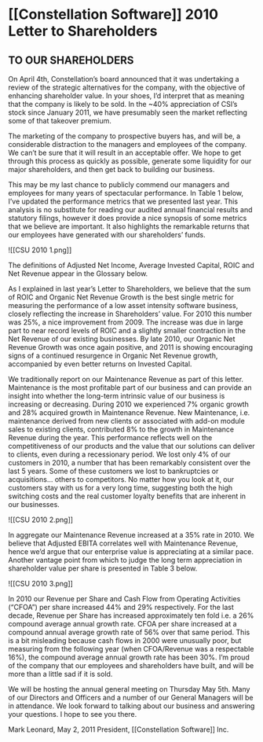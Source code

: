 # [[Constellation Software]] 2010 Letter to Shareholders

## TO OUR SHAREHOLDERS
On April 4th, Constellation’s board announced that it was undertaking a review of the strategic alternatives for the company, with the objective of enhancing shareholder value. In your shoes, I’d interpret that as meaning that the company is likely to be sold. In the ~40% appreciation of CSI’s stock since January 2011, we have presumably seen the market reflecting some of that takeover premium. 

The marketing of the company to prospective buyers has, and will be, a considerable distraction to the managers and employees of the company. We can’t be sure that it will result in an acceptable offer. We hope to get through this process as quickly as possible, generate some liquidity for our major shareholders, and then get back to building our business. 

This may be my last chance to publicly commend our managers and employees for many years of spectacular performance. In Table 1 below, I’ve updated the performance metrics that we presented last year. This analysis is no substitute for reading our audited annual financial results and statutory filings, however it does provide a nice synopsis of some metrics that we believe are important. It also highlights the remarkable returns that our employees have generated with our shareholders’ funds.

![[CSU 2010 1.png]]

The definitions of Adjusted Net Income, Average Invested Capital, ROIC and Net Revenue appear in the Glossary below. 

As I explained in last year’s Letter to Shareholders, we believe that the sum of ROIC and Organic Net Revenue Growth is the best single metric for measuring the performance of a low asset intensity software business, closely reflecting the increase in Shareholders’ value. For 2010 this number was 25%, a nice improvement from 2009. The increase was due in large part to near record levels of ROIC and a slightly smaller contraction in the Net Revenue of our existing businesses. By late 2010, our Organic Net Revenue Growth was once again positive, and 2011 is showing encouraging signs of a continued resurgence in Organic Net Revenue growth, accompanied by even better returns on Invested Capital. 

We traditionally report on our Maintenance Revenue as part of this letter. Maintenance is the most profitable part of our business and can provide an insight into whether the long-term intrinsic value of our business is increasing or decreasing. During 2010 we experienced 7% organic growth and 28% acquired growth in Maintenance Revenue. New Maintenance, i.e. maintenance derived from new clients or associated with add-on module sales to existing clients, contributed 8% to the growth in Maintenance Revenue during the year. This performance reflects well on the competitiveness of our products and the value that our solutions can deliver to clients, even during a recessionary period. We lost only 4% of our customers in 2010, a number that has been remarkably consistent over the last 5 years. Some of these customers we lost to bankruptcies or acquisitions… others to competitors. No matter how you look at it, our customers stay with us for a very long time, suggesting both the high switching costs and the real customer loyalty benefits that are inherent in our businesses.

![[CSU 2010 2.png]]

In aggregate our Maintenance Revenue increased at a 35% rate in 2010. We believe that Adjusted EBITA correlates well with Maintenance Revenue, hence we’d argue that our enterprise value is appreciating at a similar pace. Another vantage point from which to judge the long term appreciation in shareholder value per share is presented in Table 3 below.

![[CSU 2010 3.png]]

In 2010 our Revenue per Share and Cash Flow from Operating Activities (“CFOA”) per share increased 44% and 29% respectively. For the last decade, Revenue per Share has increased approximately ten fold i.e. a 26% compound average annual growth rate. CFOA per share increased at a compound annual average growth rate of 56% over that same period. This is a bit misleading because cash flows in 2000 were unusually poor, but measuring from the following year (when CFOA/Revenue was a respectable 16%), the compound average annual growth rate has been 30%. I’m proud of the company that our employees and shareholders have built, and will be more than a little sad if it is sold. 

We will be hosting the annual general meeting on Thursday May 5th. Many of our Directors and Officers and a number of our General Managers will be in attendance. We look forward to talking about our business and answering your questions. I hope to see you there. 

Mark Leonard, May 2, 2011 
President, [[Constellation Software]] Inc.
